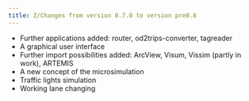 ```yaml
---
title: Z/Changes from version 0.7.0 to version pre0.8
---
```


- Further applications added: router, od2trips-converter, tagreader
- A graphical user interface
- Further import possibilities added: ArcView, Visum, Vissim (partly in work), ARTEMIS
- A new concept of the microsimulation
- Traffic lights simulation
- Working lane changing